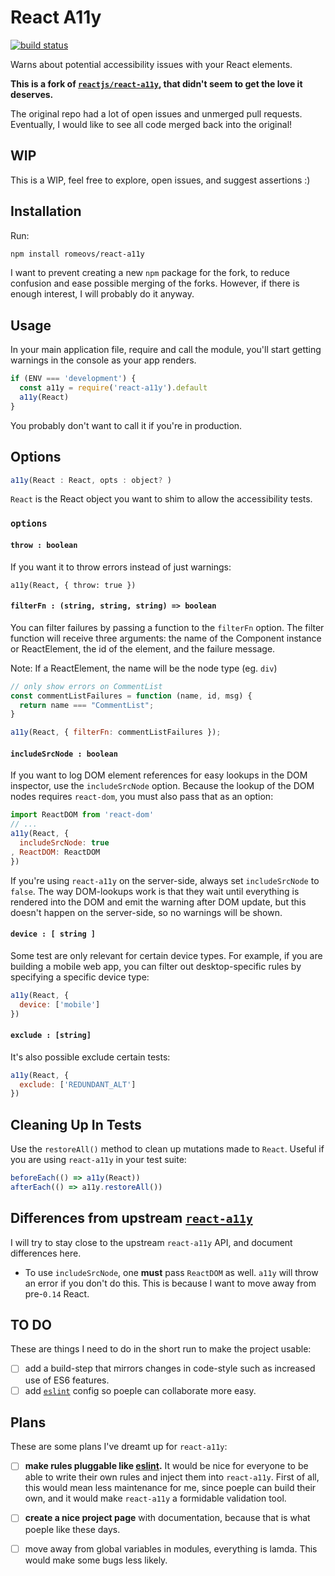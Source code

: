 React A11y
==========

[![build status](https://img.shields.io/travis/reactjs/react-a11y/master.svg?style=flat-square)](https://travis-ci.org/reactjs/react-a11y)

Warns about potential accessibility issues with your React elements.

__This is a fork of [`reactjs/react-a11y`][react-a11y], that didn't seem to get
the love it deserves.__

The original repo had a lot of open issues and unmerged pull requests.
Eventually, I would like to see all code merged back into the original!


## WIP

This is a WIP, feel free to explore, open issues, and suggest assertions :)

## Installation

Run:

```sh
npm install romeovs/react-a11y
```

I want to prevent creating a new `npm` package for the fork, to reduce
confusion and ease possible merging of the forks. However, if there is
enough interest, I will probably do it anyway.

## Usage

In your main application file, require and call the module, you'll start
getting warnings in the console as your app renders.

```js
if (ENV === 'development') {
  const a11y = require('react-a11y').default
  a11y(React)
}
```

You probably don't want to call it if you're in production.

## Options

```js
a11y(React : React, opts : object? )
```

`React` is the React object you want to shim to allow the 
accessibility tests.

### `options`

#### `throw : boolean`
If you want it to throw errors instead of just warnings:

```
a11y(React, { throw: true })
```

#### `filterFn : (string, string, string) => boolean`
You can filter failures by passing a function to the `filterFn` option. The
filter function will receive three arguments: the name of the Component
instance or ReactElement, the id of the element, and the failure message.

Note: If a ReactElement, the name will be the node type (eg. `div`)

```js
// only show errors on CommentList
const commentListFailures = function (name, id, msg) {
  return name === "CommentList";
}

a11y(React, { filterFn: commentListFailures });
```

#### `includeSrcNode : boolean`

If you want to log DOM element references for easy lookups in the DOM inspector,
use the `includeSrcNode` option.  Because the lookup of the DOM nodes requires
`react-dom`, you must also pass that as an option:

```js
import ReactDOM from 'react-dom'
// ...
a11y(React, {
  includeSrcNode: true
, ReactDOM: ReactDOM
})
```

If you're using `react-a11y` on the server-side, always set `includeSrcNode` to
`false`.  The way DOM-lookups work is that they wait until everything is
rendered into the DOM and emit the warning after DOM update, but this doesn't happen
on the server-side, so no warnings will be shown.

#### `device : [ string ]`

Some test are only relevant for certain device types. For example,
if you are building a mobile web app, you can filter out
desktop-specific rules by specifying a specific device type:

```js
a11y(React, {
  device: ['mobile']
})
```

#### `exclude : [string]`

It's also possible exclude certain tests:

```js
a11y(React, {
  exclude: ['REDUNDANT_ALT']
})
```


## Cleaning Up In Tests

Use the `restoreAll()` method to clean up mutations made to `React`.
Useful if you are using `react-a11y` in your test suite:

```js
beforeEach(() => a11y(React))
afterEach(() => a11y.restoreAll())
```

## Differences from upstream [`react-a11y`][react-a11y]

I will try to stay close to the upstream `react-a11y` API,
and document differences here.

  - To use `includeSrcNode`, one __must__ pass `ReactDOM` as
    well.  `a11y` will throw an error if you don't do this.
    This is because I want to move away from pre-`0.14` React.

## TO DO

These are things I need to do in the short run to make the project
usable:

  - [ ] add a build-step that mirrors changes in code-style such as
    increased use of ES6 features.
  - [ ] add [`eslint`][eslint] config so poeple can collaborate
    more easy.

## Plans

These are some plans I've dreamt up for `react-a11y`:

  - [ ] **make rules pluggable like [eslint][eslint].**  It would be nice
    for everyone to be able to write their own rules and inject
    them into `react-a11y`.  First of all, this would mean less 
    maintenance for me, since poeple can build their own, and it 
    would make `react-a11y` a formidable validation tool.
  - [ ] **create a nice project page** with documentation, because
    that is what poeple like these days.
  - [ ] move away from global variables in modules, everything is lamda.
    This would make some bugs less likely.


[react-a11y]: https://github.com/reactjs/react-a11y
[eslint]:     http://eslint.org

